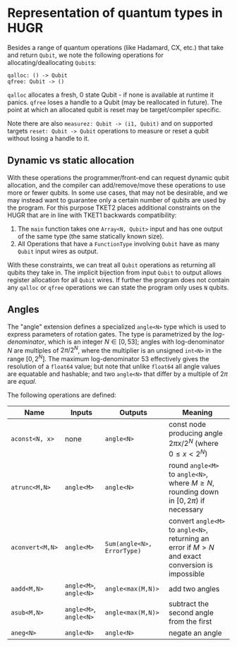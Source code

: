 # Representation of quantum types in HUGR

Besides a range of quantum operations (like Hadamard, CX, etc.)
that take and return `Qubit`, we note the following operations for
allocating/deallocating `Qubit`s:

```
qalloc: () -> Qubit
qfree: Qubit -> ()
```

`qalloc` allocates a fresh, 0 state Qubit - if none is available at
runtime it panics. `qfree` loses a handle to a Qubit (may be reallocated
in future). The point at which an allocated qubit is reset may be
target/compiler specific.

Note there are also `measurez: Qubit -> (i1, Qubit)` and on supported
targets `reset: Qubit -> Qubit` operations to measure or reset a qubit
without losing a handle to it.

## Dynamic vs static allocation

With these operations the programmer/front-end can request dynamic qubit
allocation, and the compiler can add/remove/move these operations to use
more or fewer qubits. In some use cases, that may not be desirable, and
we may instead want to guarantee only a certain number of qubits are
used by the program. For this purpose TKET2 places additional
constraints on the HUGR that are in line with TKET1 backwards
compatibility:

1. The `main` function takes one `Array<N, Qubit>`
input and has one output of the same type (the same statically known
size).
2. All Operations that have a `FunctionType` involving `Qubit` have as
 many `Qubit` input wires as output.


With these constraints, we can treat all `Qubit` operations as returning all qubits they take
in. The implicit bijection from input `Qubit` to output allows register
allocation for all `Qubit` wires. 
If further the program does not contain any `qalloc` or `qfree`
operations we can state the program only uses `N` qubits.

## Angles

The "angle" extension defines a specialized `angle<N>` type which is used
to express parameters of rotation gates. The type is parametrized by the
_log-denominator_, which is an integer $N \in [0, 53]$; angles with
log-denominator $N$ are multiples of $2 \pi / 2^N$, where the multiplier is an
unsigned `int<N>` in the range $[0, 2^N]$. The maximum log-denominator $53$
effectively gives the resolution of a `float64` value; but note that unlike
`float64` all angle values are equatable and hashable; and two `angle<N>` that
differ by a multiple of $2 \pi$ are _equal_.

The following operations are defined:

| Name           | Inputs     | Outputs    | Meaning |
| -------------- | ---------- | ---------- | ------- |
| `aconst<N, x>` | none       | `angle<N>` | const node producing angle $2 \pi x / 2^N$ (where $0 \leq x \lt 2^N$) |
| `atrunc<M,N>`  | `angle<M>` | `angle<N>` | round `angle<M>` to `angle<N>`, where $M \geq N$, rounding down in $[0, 2\pi)$ if necessary |
| `aconvert<M,N>`  | `angle<M>` | `Sum(angle<N>, ErrorType)` | convert `angle<M>` to `angle<N>`, returning an error if $M \gt N$ and exact conversion is impossible |
| `aadd<M,N>`    | `angle<M>`, `angle<N>` | `angle<max(M,N)>` | add two angles |
| `asub<M,N>`    | `angle<M>`, `angle<N>` | `angle<max(M,N)>` | subtract the second angle from the first |
| `aneg<N>`      | `angle<N>` | `angle<N>` | negate an angle |

